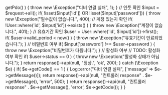 <?php

public function test()
{
    try {
        // 디비 연결 확인
        if( !DB::connection()->getPdo() ) {
            throw new \Exception("디비 연결 실패", 1);
        }

        // 인풋 확인
        $input = $request->all();
        if( !isset($input['id']) OR !isset($input['password'])) {
            throw new \Exception("필수값이 없습니다.", 400);

        // 계정 있는지 확인
        if( !User::where('id', $input['id'])->exists() ) {
            throw new \Exception("계정이 없습니다.", 401);
        }

        // 유효기간 확인
        $user = User::where('id', $input['id'])->first();
        if( $user->valid_period < now() ) {
            throw new \Exception("유효기간이 만료되었습니다.");
        }   

        // 비밀번호 여부
        if( $input['password'] !== $user->password ) {
            throw new \Exception("비밀번호가 다릅니다.");
        }

        // 활성화 여부
        // TODO: 활성화 여부 확인
        if( $user->status == 0 ) {
            throw new \Exception("활성화 상태가 아닙니다.");
        }

        return response()->api(null, "정상.", 'ok', 200);
    } catch (\Exception $e) {
        if( $e->getCode() == 1 ) {
            Log::error("디비 연결 실패", ['message' => $e->getMessage()]);
            return response()->api(null, "컨트롤러 response" . $e->getMessage(), 'error', 500);
        }
        return response()->api(null, "컨트롤러 response" . $e->getMessage(), 'error', $e->getCode());
    }
}

